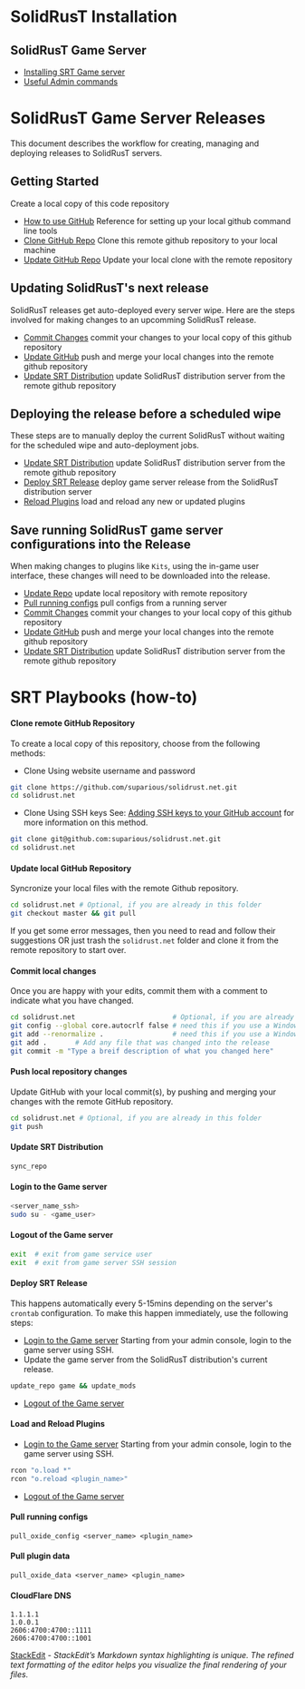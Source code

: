 # SolidRusT Installation
## SolidRusT Game Server
 * [Installing SRT Game server](scripts/)
 * [Useful Admin commands](docs/)

# SolidRusT Game Server Releases
This document describes the workflow for creating, managing and deploying releases to SolidRusT servers.

## Getting Started
Create a local copy of this code repository
* [How to use GitHub](https://docs.github.com/en/get-started/quickstart/set-up-git) Reference for setting up your local github command line tools
*  [Clone GitHub Repo](#clone-remote-github-pepository) Clone this remote github repository to your local machine
*  [Update GitHub Repo](#update-local-github-repository) Update your local clone with the remote repository

## Updating SolidRusT's next release
SolidRusT releases get auto-deployed every server wipe. Here are the steps involved for making changes to an upcomming SolidRusT release.
*  [Commit Changes](#commit-local-changes) commit your changes to your local copy of this github repository
*  [Update GitHub](#push-local-repository-changes) push and merge your local changes into the remote github repository
*  [Update SRT Distribution](#update-srt-distribution) update SolidRusT distribution server from the remote github repository

## Deploying the release before a scheduled wipe
These steps are to manually deploy the current SolidRusT without waiting for the scheduled wipe and auto-deployment jobs.
*  [Update SRT Distribution](#update-srt-distribution) update SolidRusT distribution server from the remote github repository
*  [Deploy SRT Release](#deploy-srt-release) deploy game server release from the SolidRusT distribution server
*  [Reload Plugins](#load-and-reload-plugins) load and reload any new or updated plugins

## Save running SolidRusT game server configurations into the Release
When making changes to plugins like `Kits`, using the in-game user interface, these changes will need to be downloaded into the release.
*  [Update Repo](#update-local-github-repository) update local repository with remote repository
*  [Pull running configs](#pull-running-configs) pull configs from a running server
*  [Commit Changes](#commit-local-changes) commit your changes to your local copy of this github repository
*  [Update GitHub](#push-local-repository-changes) push and merge your local changes into the remote github repository
*  [Update SRT Distribution](#update-srt-distribution) update SolidRusT distribution server from the remote github repository

# SRT Playbooks (how-to)
#### Clone remote GitHub Repository

To create a local copy of this repository, choose from the following methods:
* Clone Using website username and password
```bash
git clone https://github.com/suparious/solidrust.net.git
cd solidrust.net
```
* Clone Using SSH keys
See: [Adding SSH keys to your GitHub account](https://docs.github.com/en/authentication/connecting-to-github-with-ssh/adding-a-new-ssh-key-to-your-github-account) for more information on this method.
```bash
git clone git@github.com:suparious/solidrust.net.git
cd solidrust.net
```

#### Update local GitHub Repository
Syncronize your local files with the remote Github repository.
```bash
cd solidrust.net # Optional, if you are already in this folder
git checkout master && git pull
```
If you get some error messages, then you need to read and follow their suggestions OR just trash the `solidrust.net` folder and clone it from the remote repository to start over.

#### Commit local changes
Once you are happy with your edits, commit them with a comment to indicate what you have changed.
```bash
cd solidrust.net                        # Optional, if you are already in this folder
git config --global core.autocrlf false # need this if you use a Windows PC
git add --renormalize .                 # need this if you use a Windows PC
git add .       # Add any file that was changed into the release
git commit -m "Type a breif description of what you changed here"
```

#### Push local repository changes
Update GitHub with your local commit(s), by pushing and merging your changes with the remote GitHub repository.
```bash
cd solidrust.net # Optional, if you are already in this folder
git push
```

#### Update SRT Distribution
```bash
sync_repo
```

#### Login to the Game server
```bash
<server_name_ssh>
sudo su - <game_user>
```

#### Logout of the Game server
```bash
exit  # exit from game service user
exit  # exit from game server SSH session
```

#### Deploy SRT Release
This happens automatically every 5-15mins depending on the server's `crontab` configuration. To make this happen immediately, use the following steps:
*  [Login to the Game server](#login-to-the-game-server) Starting from your admin console, login to the game server using SSH.
* Update the game server from the SolidRusT distribution's current release.
```bash
update_repo game && update_mods
```
*  [Logout of the Game server](#logout-of-the-game-server)

#### Load and Reload Plugins
*  [Login to the Game server](#login-to-the-game-server) Starting from your admin console, login to the game server using SSH.
```bash
rcon "o.load *"
rcon "o.reload <plugin_name>"
```
*  [Logout of the Game server](#logout-of-the-game-server)

#### Pull running configs
```
pull_oxide_config <server_name> <plugin_name>
```

#### Pull plugin data
```
pull_oxide_data <server_name> <plugin_name>
```

#### CloudFlare DNS
```
1.1.1.1
1.0.0.1
2606:4700:4700::1111
2606:4700:4700::1001
```

[StackEdit](https://stackedit.io) - _StackEdit’s Markdown syntax highlighting is unique. The refined text formatting of the editor helps you visualize the final rendering of your files._
